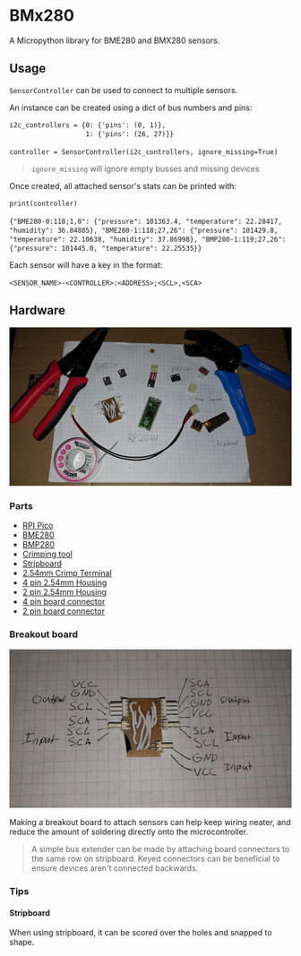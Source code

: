 # BMx280

A Micropython library for BME280 and BMX280 sensors.

## Usage

`SensorController` can be used to connect to multiple sensors.

An instance can be created using a dict of bus numbers and pins:

```
i2c_controllers = {0: {'pins': (0, 1)},
                   1: {'pins': (26, 27)}}

controller = SensorController(i2c_controllers, ignore_missing=True)
```

> `ignore_missing` will ignore empty busses and missing devices

Once created, all attached sensor's stats can be printed with:

```
print(controller)

{"BME280-0:118;1,0": {"pressure": 101363.4, "temperature": 22.28417, "humidity": 36.84885}, "BME280-1:118;27,26": {"pressure": 101429.8, "temperature": 22.10638, "humidity": 37.86998}, "BMP280-1:119;27,26": {"pressure": 101445.0, "temperature": 22.25535}}
```

Each sensor will have a key in the format:

`<SENSOR_NAME>-<CONTROLLER>:<ADDRESS>;<SCL>,<SCA>`

## Hardware

![overview](pictures/overview.jpeg)

### Parts

* [RPI Pico](https://www.raspberrypi.com/products/rp2040/)
* [BME280](https://www.bosch-sensortec.com/products/environmental-sensors/humidity-sensors-bme280/)
* [BMP280](https://www.bosch-sensortec.com/products/environmental-sensors/pressure-sensors/bmp280/)
* [Crimping tool](https://www.taydaelectronics.com/sn-48b-crimping-tool-plier-0-5-1-5-mm-for-awg-26-16.html)
* [Stripboard](https://www.taydaelectronics.com/small-stripboard-93x55mm-copper.html)
* [2.54mm Crimp Terminal](https://www.taydaelectronics.com/crimp-terminal-connector-xh-2-54mm.html)
* [4 pin 2.54mm Housing](https://www.taydaelectronics.com/connectors-sockets/wafer-housing-crimp-terminal/housing-connector-2-54mm-4-pins.html)
* [2 pin 2.54mm Housing](https://www.taydaelectronics.com/connectors-sockets/wafer-housing-crimp-terminal/housing-connector-2-54mm-2-pins.html)
* [4 pin board connector](https://www.taydaelectronics.com/connectors-sockets/wafer-housing-crimp-terminal/wafer-connector-2-54mm-2-pins-right-angle.html)
* [2 pin board connector](https://www.taydaelectronics.com/connectors-sockets/wafer-housing-crimp-terminal/wafer-connector-2-54mm-2-pins-right-angle.html)

### Breakout board

![breakout](pictures/breakout_wiring.jpeg)

Making a breakout board to attach sensors can help keep wiring neater, and reduce the amount of soldering directly onto the microcontroller.

> A simple bus extender can be made by attaching board connectors to the same row on stripboard. Keyed connectors can be beneficial to ensure devices aren't connected backwards.

### Tips

#### Stripboard

When using stripboard, it can be scored over the holes and snapped to shape.

